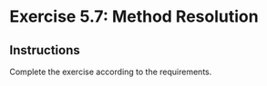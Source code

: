 # Exercise 5.7: Method Resolution

## Instructions

Complete the exercise according to the requirements.
